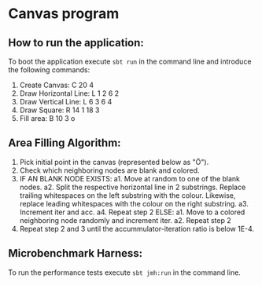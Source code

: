 # Canvas program

## How to run the application:
To boot the application execute ```sbt run``` in the command line and introduce the following commands:
1. Create Canvas: C 20 4
2. Draw Horizontal Line: L 1 2 6 2
3. Draw Vertical Line: L 6 3 6 4
4. Draw Square: R 14 1 18 3
5. Fill area: B 10 3 o

## Area Filling Algorithm:

 1. Pick initial point in the canvas (represented below as "Ö").
 2. Check which neighboring nodes are blank and colored.
 3. IF AN BLANK NODE EXISTS:
   a1. Move at random to one of the blank nodes.
   a2. Split the respective horizontal line in 2 substrings. Replace trailing whitespaces
       on the left substring with the colour. Likewise, replace leading whitespaces with
       the colour on the right substring.
   a3. Increment iter and acc.
   a4. Repeat step 2
   ELSE:
   a1. Move to a colored neighboring node randomly and increment iter.
   a2. Repeat step 2
 4. Repeat step 2 and 3 until the accummulator-iteration ratio is below 1E-4.


## Microbenchmark Harness:

To run the performance tests execute ```sbt jmh:run``` in the command line.
